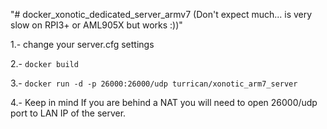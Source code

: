 "# docker_xonotic_dedicated_server_armv7 (Don't expect much... is very slow on RPI3+ or AML905X but works :))" 

1.- change your server.cfg settings

2.- `docker build` 

3.- `docker run -d -p 26000:26000/udp turrican/xonotic_arm7_server`

4.- Keep in mind If you are behind a NAT you will need to open 26000/udp port to LAN IP of the server.

